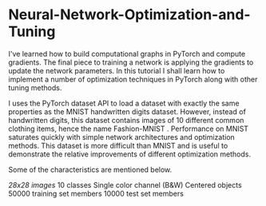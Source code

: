 # Neural-Network-Optimization-and-Tuning
I've learned how to build computational graphs in PyTorch and compute gradients. The final piece to training a network is applying the gradients to update the network parameters. In this tutorial I shall learn how to implement a number of optimization techniques in PyTorch along with other tuning methods.

I uses the PyTorch dataset API to load a dataset with exactly the same properties as the MNIST handwritten digits dataset. However, instead of handwritten digits, this dataset contains images of 10 different common clothing items, hence the name Fashion-MNIST . Performance on MNIST saturates quickly with simple network architectures and optimization methods. This dataset is more difficult than MNIST and is useful to demonstrate the relative improvements of different optimization methods.

Some of the characteristics are mentioned below.

*28x28 images*
10 classes
Single color channel (B&W)
Centered objects
50000 training set members
10000 test set members

